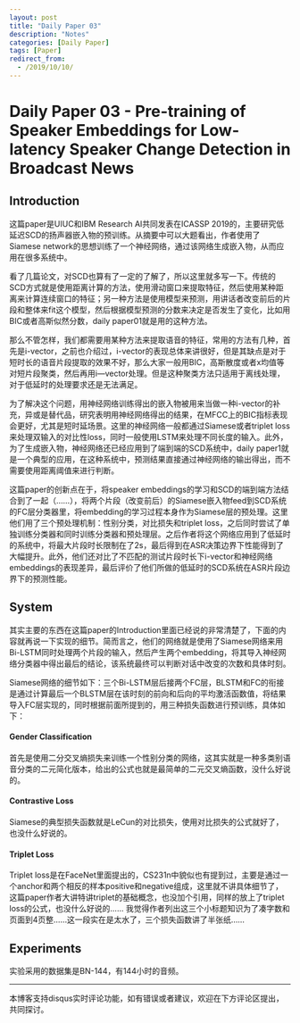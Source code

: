 ```yaml
---
layout: post
title: "Daily Paper 03"
description: "Notes"
categories: [Daily Paper]
tags: [Paper]
redirect_from:
  - /2019/10/10/
---
```


# Daily Paper 03 - Pre-training of Speaker Embeddings for Low-latency Speaker Change Detection in Broadcast News  

## Introduction  

这篇paper是UIUC和IBM Research AI共同发表在ICASSP 2019的，主要研究低延迟SCD的扬声器嵌入物的预训练。从摘要中可以大题看出，作者使用了Siamese network的思想训练了一个神经网络，通过该网络生成嵌入物，从而应用在很多系统中。  

看了几篇论文，对SCD也算有了一定的了解了，所以这里就多写一下。传统的SCD方式就是使用距离计算的方法，使用滑动窗口来提取特征，然后使用某种距离来计算连续窗口的特征；另一种方法是使用模型来预测，用讲话者改变前后的片段和整体来fit这个模型，然后根据模型预测的分数来决定是否发生了变化，比如用BIC或者高斯似然分数，daily paper01就是用的这种方法。  

那么不管怎样，我们都需要用某种方法来提取语音的特征，常用的方法有几种，首先是i-vector，之前也介绍过，i-vector的表现总体来讲很好，但是其缺点是对于短时长的语音片段提取的效果不好，那么大家一般用BIC，高斯散度或者x均值等对短片段聚类，然后再用i—vector处理。但是这种聚类方法只适用于离线处理，对于低延时的处理要求还是无法满足。  

为了解决这个问题，用神经网络训练得出的嵌入物被用来当做一种i-vector的补充，异或是替代品，研究表明用神经网络得出的结果，在MFCC上的BIC指标表现会更好，尤其是短时延场景。这里的神经网络一般都通过Siamese或者triplet loss来处理双输入的对比性loss，同时一般使用LSTM来处理不同长度的输入。此外，为了生成嵌入物，神经网络还已经应用到了端到端的SCD系统中，daily paper1就是一个典型的应用，在这种系统中，预测结果直接通过神经网络的输出得出，而不需要使用距离阈值来进行判断。  

这篇paper的创新点在于，将speaker embeddings的学习和SCD的端到端方法结合到了一起（……），将两个片段（改变前后）的Siamese嵌入物feed到SCD系统的FC层分类器里，将embedding的学习过程本身作为Siamese层的预处理。这里他们用了三个预处理机制：性别分类，对比损失和triplet loss，之后同时尝试了单独训练分类器和同时训练分类器和预处理层。之后作者将这个网络应用到了低延时的系统中，将最大片段时长限制在了2s，最后得到在ASR决策边界下性能得到了大幅提升。此外，他们还对比了不匹配的测试片段时长下i-vector和神经网络embeddings的表现差异，最后评价了他们所做的低延时的SCD系统在ASR片段边界下的预测性能。  

## System  

其实主要的东西在这篇paper的Introduction里面已经说的非常清楚了，下面的内容就再说一下实现的细节。简而言之，他们的网络就是使用了Siamese网络来用Bi-LSTM同时处理两个片段的输入，然后产生两个embedding，将其导入神经网络分类器中得出最后的结论，该系统最终可以判断对话中改变的次数和具体时刻。  

Siamese网络的细节如下：三个Bi-LSTM层后接两个FC层，BLSTM和FC的衔接是通过计算最后一个BLSTM层在该时刻的前向和后向的平均激活函数值，将结果导入FC层实现的，同时根据前面所提到的，用三种损失函数进行预训练，具体如下：  

#### Gender Classification  

首先是使用二分交叉熵损失来训练一个性别分类的网络，这其实就是一种多类别语音分类的二元简化版本，给出的公式也就是最简单的二元交叉熵函数，没什么好说的。  

#### Contrastive Loss  

Siamese的典型损失函数就是LeCun的对比损失，使用对比损失的公式就好了，也没什么好说的。  

#### Triplet Loss  

Triplet loss是在FaceNet里面提出的，CS231n中貌似也有提到过，主要是通过一个anchor和两个相反的样本positive和negative组成，这里就不讲具体细节了，这篇paper作者大讲特讲triplet的基础概念，也没加个引用，同样的放上了triplet loss的公式，也没什么好说的……  我觉得作者列出这三个小标题知识为了凑字数和页面到4页整……这一段实在是太水了，三个损失函数讲了半张纸……  

## Experiments  

实验采用的数据集是BN-144，有144小时的音频。


---
本博客支持disqus实时评论功能，如有错误或者建议，欢迎在下方评论区提出，共同探讨。  
